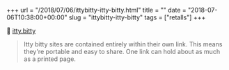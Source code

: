 +++
url = "/2018/07/06/ittybitty-itty-bitty.html"
title = ""
date = "2018-07-06T10:38:00+00:00"
slug = "ittybitty-itty-bitty"
tags = ["retalls"]
+++

📎 [itty.bitty](http://about.bitty.site/)

> Itty bitty sites are contained entirely within their own link. This means they're portable and easy to share. One link can hold about as much as a printed page.

